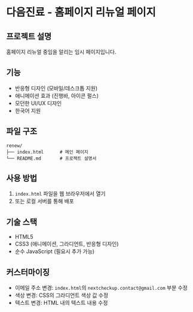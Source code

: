# 다음진료 - 홈페이지 리뉴얼 페이지

## 프로젝트 설명
홈페이지 리뉴얼 중임을 알리는 임시 페이지입니다.

## 기능
- 반응형 디자인 (모바일/데스크톱 지원)
- 애니메이션 효과 (진행바, 아이콘 펄스)
- 모던한 UI/UX 디자인
- 한국어 지원

## 파일 구조
```
renew/
├── index.html      # 메인 페이지
└── README.md       # 프로젝트 설명서
```

## 사용 방법
1. `index.html` 파일을 웹 브라우저에서 열기
2. 또는 로컬 서버를 통해 배포

## 기술 스택
- HTML5
- CSS3 (애니메이션, 그라디언트, 반응형 디자인)
- 순수 JavaScript (필요시 추가 가능)

## 커스터마이징
- 이메일 주소 변경: `index.html`의 `nextcheckup.contact@gmail.com` 부분 수정
- 색상 변경: CSS의 그라디언트 색상 값 수정
- 텍스트 변경: HTML 내의 텍스트 내용 수정 